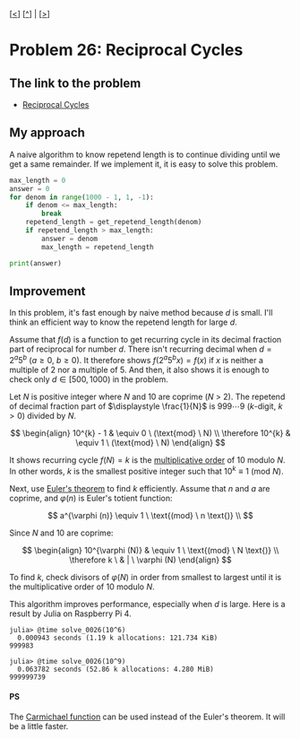 \[[<](./p0025.md)] \[[^](../README.md)] | \[[>](./p0027.md)]

# Problem 26: Reciprocal Cycles

## The link to the problem

- [Reciprocal Cycles](https://projecteuler.net/problem=26)

## My approach

A naive algorithm to know repetend length is to continue dividing until we get a same remainder.
If we implement it, it is easy to solve this problem.

```python
max_length = 0
answer = 0
for denom in range(1000 - 1, 1, -1):
    if denom <= max_length:
        break
    repetend_length = get_repetend_length(denom)
    if repetend_length > max_length:
        answer = denom
        max_length = repetend_length

print(answer)
```

## Improvement

In this problem, it's fast enough by naive method because $d$ is small.
I'll think an efficient way to know the repetend length for large $d$.

Assume that $f(d)$ is a function to get recurring cycle in its decimal fraction part of reciprocal for number $d$.
There isn't recurring decimal when $d = 2^{a} 5^{b} \ (a \ge 0, \ b \ge 0)$. It therefore shows $f(2^{a} 5^{b} x) = f(x)$ 
if $x$ is neither a multiple of 2 nor a multiple of 5.
And then, it also shows it is enough to check only $d \in [500, 1000)$ in the problem.

Let $N$ is positive integer where $N$ and 10 are coprime ($N$ > 2).
The repetend of decimal fraction part of $\displaystyle \frac{1}{N}$ is $999 \cdots 9$ ($k$-digit, $k>0$) divided by $N$.

$$
\begin{align}
10^{k} - 1 & \equiv 0 \ (\text{mod} \ N) \\
\therefore 10^{k} & \equiv 1 \ (\text{mod} \ N)
\end{align}
$$

It shows recurring cycle $f(N) = k$ is
the [multiplicative order](https://en.wikipedia.org/wiki/Multiplicative_order) of $10$ modulo $N$.
In other words, $k$ is the smallest positive integer such that $10^{k} \equiv 1 \ (\text{mod} \ N)$.

Next, use [Euler's theorem](https://en.wikipedia.org/wiki/Euler%27s_theorem) to find $k$ efficiently.
Assume that $n$ and $a$ are coprime, and $\varphi (n)$ is Euler's totient function:

$$
a^{\varphi (n)} \equiv 1 \ \text{(mod} \ n \text{)} \\
$$

Since $N$ and 10 are coprime:

$$
\begin{align}
10^{\varphi (N)} & \equiv 1 \ \text{(mod} \ N \text{)} \\
\therefore k \ & | \ \varphi (N)
\end{align}
$$

To find $k$, check divisors of $\varphi(N)$ in order from smallest to largest
until it is the multiplicative order of $10$ modulo $N$.

This algorithm improves performance, especially when $d$ is large.
Here is a result by Julia on Raspberry Pi 4.

```console
julia> @time solve_0026(10^6)
  0.000943 seconds (1.19 k allocations: 121.734 KiB)
999983

julia> @time solve_0026(10^9)
  0.063782 seconds (52.86 k allocations: 4.280 MiB)
999999739
```

#### PS

The [Carmichael function](https://en.wikipedia.org/wiki/Carmichael_function) can be used instead of the Euler's theorem.
It will be a little faster.
